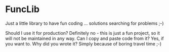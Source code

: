 # FuncLib
Just a little library to have fun coding ... solutions searching for problems ;-)

Should I use it for production? Definitely no - this is just a fun project, so it will not be maintained in any way.
Can I copy and paste code from it? Yes, if you want to.
Why did you wrote it? Simply because of boring travel time ;-)
